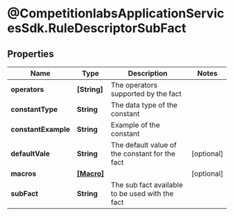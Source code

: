 # @CompetitionlabsApplicationServicesSdk.RuleDescriptorSubFact

## Properties

Name | Type | Description | Notes
------------ | ------------- | ------------- | -------------
**operators** | **[String]** | The operators supported by the fact | 
**constantType** | **String** | The data type of the constant | 
**constantExample** | **String** | Example of the constant | 
**defaultVale** | **String** | The default value of the constant for the fact | [optional] 
**macros** | [**[Macro]**](Macro.md) |  | [optional] 
**subFact** | **String** | The sub fact available to be used with the fact | 


